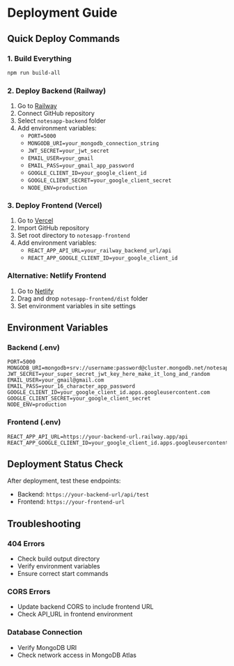 # Deployment Guide

## Quick Deploy Commands

### 1. Build Everything
```bash
npm run build-all
```

### 2. Deploy Backend (Railway)
1. Go to [Railway](https://railway.app)
2. Connect GitHub repository
3. Select `notesapp-backend` folder
4. Add environment variables:
   - `PORT=5000`
   - `MONGODB_URI=your_mongodb_connection_string`
   - `JWT_SECRET=your_jwt_secret`
   - `EMAIL_USER=your_gmail`
   - `EMAIL_PASS=your_gmail_app_password`
   - `GOOGLE_CLIENT_ID=your_google_client_id`
   - `GOOGLE_CLIENT_SECRET=your_google_client_secret`
   - `NODE_ENV=production`

### 3. Deploy Frontend (Vercel)
1. Go to [Vercel](https://vercel.com)
2. Import GitHub repository
3. Set root directory to `notesapp-frontend`
4. Add environment variables:
   - `REACT_APP_API_URL=your_railway_backend_url/api`
   - `REACT_APP_GOOGLE_CLIENT_ID=your_google_client_id`

### Alternative: Netlify Frontend
1. Go to [Netlify](https://netlify.com)
2. Drag and drop `notesapp-frontend/dist` folder
3. Set environment variables in site settings

## Environment Variables

### Backend (.env)
```
PORT=5000
MONGODB_URI=mongodb+srv://username:password@cluster.mongodb.net/notesapp
JWT_SECRET=your_super_secret_jwt_key_here_make_it_long_and_random
EMAIL_USER=your_gmail@gmail.com
EMAIL_PASS=your_16_character_app_password
GOOGLE_CLIENT_ID=your_google_client_id.apps.googleusercontent.com
GOOGLE_CLIENT_SECRET=your_google_client_secret
NODE_ENV=production
```

### Frontend (.env)
```
REACT_APP_API_URL=https://your-backend-url.railway.app/api
REACT_APP_GOOGLE_CLIENT_ID=your_google_client_id.apps.googleusercontent.com
```

## Deployment Status Check

After deployment, test these endpoints:
- Backend: `https://your-backend-url/api/test`
- Frontend: `https://your-frontend-url`

## Troubleshooting

### 404 Errors
- Check build output directory
- Verify environment variables
- Ensure correct start commands

### CORS Errors
- Update backend CORS to include frontend URL
- Check API_URL in frontend environment

### Database Connection
- Verify MongoDB URI
- Check network access in MongoDB Atlas
